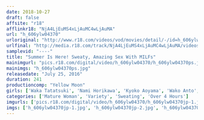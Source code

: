 ```yaml
---
date: 2018-10-27
draft: false
affsite: "r18"
afflinkr18: "NjA4LjEuMS4xLjAuMC4wLjAuMA"
url: "h_606ylw04370"
urloriginal: "http://www.r18.com/videos/vod/movies/detail/-/id=h_606ylw04370"
urlfinal: "http://media.r18.com/track/NjA4LjEuMS4xLjAuMC4wLjAuMA/videos/vod/movies/detail/-/id=h_606ylw04370"
samplevid: "----"
title: "Summer Is Here! Sweaty, Amazing Sex With MILFs"
mainimgurl: "pics.r18.com/digital/video/h_606ylw04370/h_606ylw04370ps.jpg"
mainimgs: "h_606ylw04370ps.jpg"
releasedate: "July 25, 2016"
duration: 241
productioncomp: "Yellow Moon"
girls: ['Waka Tatatsuki', 'Nami Horikawa', 'Kyoko Aoyama', 'Wako Anto', 'Sayoko Katagiri', 'Shiki Koharu']
categories: ['Mature Woman', 'Variety', 'Sweating', 'Over 4 Hours']
imgurls: ['pics.r18.com/digital/video/h_606ylw04370/h_606ylw04370jp-1.jpg', 'pics.r18.com/digital/video/h_606ylw04370/h_606ylw04370jp-2.jpg', 'pics.r18.com/digital/video/h_606ylw04370/h_606ylw04370jp-3.jpg', 'pics.r18.com/digital/video/h_606ylw04370/h_606ylw04370jp-4.jpg', 'pics.r18.com/digital/video/h_606ylw04370/h_606ylw04370jp-5.jpg', 'pics.r18.com/digital/video/h_606ylw04370/h_606ylw04370jp-6.jpg', 'pics.r18.com/digital/video/h_606ylw04370/h_606ylw04370jp-7.jpg', 'pics.r18.com/digital/video/h_606ylw04370/h_606ylw04370jp-8.jpg', 'pics.r18.com/digital/video/h_606ylw04370/h_606ylw04370jp-9.jpg', 'pics.r18.com/digital/video/h_606ylw04370/h_606ylw04370jp-10.jpg', 'pics.r18.com/digital/video/h_606ylw04370/h_606ylw04370jp-11.jpg', 'pics.r18.com/digital/video/h_606ylw04370/h_606ylw04370jp-12.jpg', 'pics.r18.com/digital/video/h_606ylw04370/h_606ylw04370jp-13.jpg', 'pics.r18.com/digital/video/h_606ylw04370/h_606ylw04370jp-14.jpg', 'pics.r18.com/digital/video/h_606ylw04370/h_606ylw04370jp-15.jpg', 'pics.r18.com/digital/video/h_606ylw04370/h_606ylw04370jp-16.jpg', 'pics.r18.com/digital/video/h_606ylw04370/h_606ylw04370jp-17.jpg', 'pics.r18.com/digital/video/h_606ylw04370/h_606ylw04370jp-18.jpg', 'pics.r18.com/digital/video/h_606ylw04370/h_606ylw04370jp-19.jpg', 'pics.r18.com/digital/video/h_606ylw04370/h_606ylw04370jp-20.jpg']
imgs: ['h_606ylw04370jp-1.jpg', 'h_606ylw04370jp-2.jpg', 'h_606ylw04370jp-3.jpg', 'h_606ylw04370jp-4.jpg', 'h_606ylw04370jp-5.jpg', 'h_606ylw04370jp-6.jpg', 'h_606ylw04370jp-7.jpg', 'h_606ylw04370jp-8.jpg', 'h_606ylw04370jp-9.jpg', 'h_606ylw04370jp-10.jpg', 'h_606ylw04370jp-11.jpg', 'h_606ylw04370jp-12.jpg', 'h_606ylw04370jp-13.jpg', 'h_606ylw04370jp-14.jpg', 'h_606ylw04370jp-15.jpg', 'h_606ylw04370jp-16.jpg', 'h_606ylw04370jp-17.jpg', 'h_606ylw04370jp-18.jpg', 'h_606ylw04370jp-19.jpg', 'h_606ylw04370jp-20.jpg']
---
```

